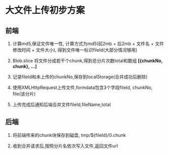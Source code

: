 # 大文件上传初步方案

## 前端

1. 计算md5,保证文件唯一性, 计算方式为md5(前2mb + 后2mb + 文件名 + 文件修改时间 + 文件大小), 得到文件唯一标识fileId(大部分情况够用)

2. Blob.slice 将文件分成若干个chunk,得到总分片次数total和数组 **[{chunkNo, chunk}, ...]** 

3. 记录fileId和未上传的chunkNo,保存到localStorage(合并成功后删除)

4. 使用XMLHttpRequest上传文件,formdata包含3个字段fileId, chunkNo, file(该分片)

5. 上传完成后通知后端合并文件fileId,fileName,total

## 后端

1. 将前端传来的chunk块保存到磁盘, tmp/${fileId}/0.chunk

2. 收到合并请求后,按照分片名依次写入文件,返回文件url
